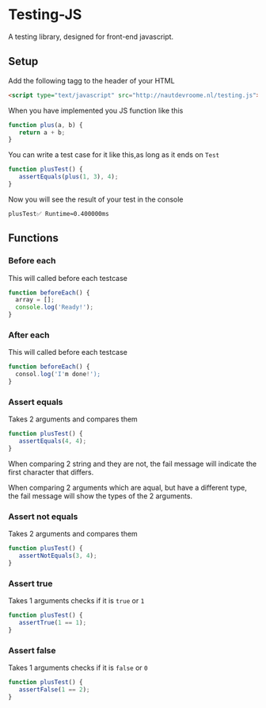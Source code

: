 # Testing-JS
A testing library, designed for front-end javascript.

## Setup
Add the following tagg to the header of your HTML
```html
<script type="text/javascript" src="http://nautdevroome.nl/testing.js"></script>
```

When you have implemented you JS function like this
```js
function plus(a, b) {
   return a + b;
}
```

You can write a test case for it like this,as long as it ends on ```Test```
```js
function plusTest() {
   assertEquals(plus(1, 3), 4);
}
```

Now you will see the result of your test in the console
```
plusTest✅ Runtime≈0.400000ms
```

## Functions

### Before each
This will called before each testcase
```js
function beforeEach() {
  array = [];
  console.log('Ready!');
}
```

### After each
This will called before each testcase
```js
function beforeEach() {
  consol.log('I'm done!');
}
```

### Assert equals
Takes 2 arguments and compares them
```js
function plusTest() {
   assertEquals(4, 4);
}
```
When comparing 2 string and they are not, the fail message will indicate the first character that differs.

When comparing 2 arguments which are aqual, but have a different type, the fail message will show the types of the 2 arguments.

### Assert not equals
Takes 2 arguments and compares them
```js
function plusTest() {
   assertNotEquals(3, 4);
}
```

### Assert true
Takes 1 arguments checks if it is ``true`` or ``1``
```js
function plusTest() {
   assertTrue(1 == 1);
}
```

### Assert false
Takes 1 arguments checks if it is ``false`` or ``0``
```js
function plusTest() {
   assertFalse(1 == 2);
}
```
